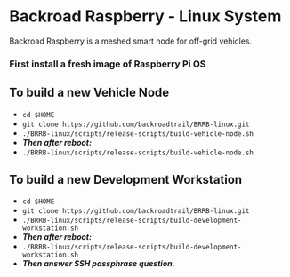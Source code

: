 # Backroad Raspberry - Linux System
Backroad Raspberry is a meshed smart node for off-grid vehicles.

### First install a fresh image of Raspberry Pi OS


## To build a new Vehicle Node
  * `cd $HOME`
  * `git clone https://github.com/backroadtrail/BRRB-linux.git`
  * `./BRRB-linux/scripts/release-scripts/build-vehicle-node.sh`
  * ***Then after reboot:***
  * `./BRRB-linux/scripts/release-scripts/build-vehicle-node.sh`


## To build a new Development Workstation
  * `cd $HOME`
  * `git clone https://github.com/backroadtrail/BRRB-linux.git`
  * `./BRRB-linux/scripts/release-scripts/build-development-workstation.sh`
  * ***Then after reboot:***
  * `./BRRB-linux/scripts/release-scripts/build-development-workstation.sh`
  * ***Then answer SSH passphrase question.***
